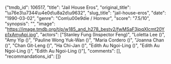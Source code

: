 {"tmdb_id": 106517, "title": "Jail House Eros", "original_title": "\u76e3\u7344\u4e0d\u8a2d\u9632", "slug_title": "jail-house-eros", "date": "1990-03-02", "genre": "Com\u00e9die / Horreur", "score": "7.5/10", "synopsis": "", "image": "https://image.tmdb.org/t/p/w185_and_h278_bestv2/fwMSaF3jpqXIcmt20Yp1xAmyApi.jpg", "actors": ["Stanley Fung (Inspector Feng)", "Loletta Lee ()", "Amy Yip ()", "Pauline Wong Yuk-Wan ()", "Maria Cordero ()", "Joanna Chan ()", "Chan Git-Leng ()", "Ha Chi-Jan ()", "Edith Au Ngoi-Ling ()", "Edith Au Ngoi-Ling ()", "Edith Au Ngoi-Ling ()"], "comments": [], "recommandations_id": []}
